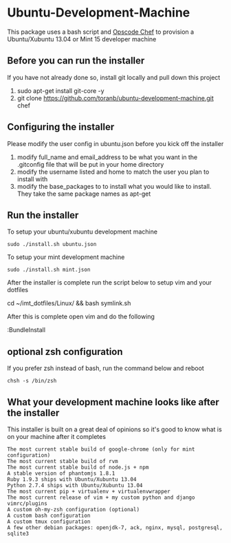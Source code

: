 Ubuntu-Development-Machine
==========================
This package uses a bash script and [Opscode Chef](http://wiki.opscode.com/display/chef/Home) to provision a Ubuntu/Xubuntu 13.04 or Mint 15 developer machine

Before you can run the installer
-----------------------
If you have not already done so, install git locally and pull down this project

1. sudo apt-get install git-core -y
2. git clone https://github.com/toranb/ubuntu-development-machine.git chef

Configuring the installer
-------------------------
Please modify the user config in ubuntu.json before you kick off the installer

1. modify full_name and email_address to be what you want in the .gitconfig file that will be put in your home directory
2. modify the username listed and home to match the user you plan to install with
3. modify the base_packages to to install what you would like to install. They take the same package names as apt-get

Run the installer
-----------------
To setup your ubuntu/xubuntu development machine

	sudo ./install.sh ubuntu.json

To setup your mint development machine

	sudo ./install.sh mint.json

After the installer is complete run the script below to setup vim and your dotfiles

  cd ~/imt_dotfiles/Linux/ && bash symlink.sh

After this is complete open vim and do the following

  :BundleInstall

optional zsh configuration
-----------------
If you prefer zsh instead of bash, run the command below and reboot

	chsh -s /bin/zsh

What your development machine looks like after the installer
-----------------
This installer is built on a great deal of opinions so it's good to know what is on your machine after it completes

    The most current stable build of google-chrome (only for mint configuration)
	The most current stable build of rvm
    The most current stable build of node.js + npm
    A stable version of phantomjs 1.8.1
    Ruby 1.9.3 ships with Ubuntu/Xubuntu 13.04
    Python 2.7.4 ships with Ubuntu/Xubuntu 13.04
    The most current pip + virtualenv + virtualenvwrapper
    The most current release of vim + my custom python and django vimrc/plugins
    A custom oh-my-zsh configuration (optional)
    A custom bash configuration
    A custom tmux configuration
    A few other debian packages: openjdk-7, ack, nginx, mysql, postgresql, sqlite3
